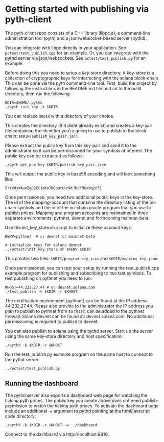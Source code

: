 # Getting started with publishing via pyth-client

The pyth-client repo consists of a C++ library (libpc.a), a command-line administration tool (pyth) and a json/websocket-based server (pythd).

You can integrate with libpc directly in your application. See `pctest/test_publish.cpp` for an example. Or, you can integrate with the pythd server via json/websockets. See `pctest/test_publish.py` for an example.

Before doing this you need to setup a *key-store* directory. A key-store is a collection of cryptographic keys for interracting with the solana block-chain. This can be done via the pyth command-line tool.  First, build the project by following the instructions in the README.md file and cd to the build directory, then run the following:


```
KDIR=$HOME/.pythd
./pyth init_key -k $KDIR

```

You can replace `$KDIR` with a directory of your choice.

This creates the directory (if it didnt already exist) and creates a key-pair file containing the identifier you're going to use to publish to the block-chain: `$KDIR/publish_key_pair.json`.

Please extract the public key from this key-pair and send it to the administrator so it can be permissioned for your symbols of interest. The public key can be extracted as follows:

```
./pyth get_pub_key $KDIR/publish_key_pair.json
```

This will output the public key in base58 encoding and will look something like:

```
5rYvdyWAunZgD2EC1aKo7hQbutUUnkt7bBFM6xNq2z7Z
```

Once permissioned, you need two additional public keys in the key-store. The id of the mapping-account that contains the directory listing of the on-chain symbols and the id of the on-chain oracle program that you use to publish prices.  Mapping and program accounts are maintained in three separate environments: pythnet, devnet and forthcoming mainnet-beta.

Use the init_key_store.sh script to initialize these account keys:

```
KENV=pythnet  # or devnet or mainnet-beta

# initialize keys for solana devnet
../pctest/init_key_store.sh $KENV $KDIR

```

This creates two files: `$KDIR/program_key.json` and `$KDIR/mapping_key.json`.

Once permissioned, you can test your setup by running the test_publish.cpp example program for publishing and subscribing to two test symbols.  To test publishing on pythnet you need to run:


```
KHOST=44.232.27.44 # or devnet.solana.com
./test_publish -k $KDIR -r $KHOST
```

The certification environment (pythnet) can be found at the IP address 44.232.27.44. Please also provide to the administrator the IP address you plan to publish to pythnet from so that it can be added to the pythnet firewall.  Solana devnet can be found at: devnet.solana.com. No additional permissioning is required to publish to devnet.

You can also publish to solana using the pythd server. Start up the server using the same key-store directory and host specification:

```
./pythd -k $KDIR -r $KHOST
```

Run the test_publish.py example program on the same host to connect to the pythd server:

```
../pctest/test_publish.py

```

## Running the dashboard

The pythd server also exports a dashboard web page for watching the ticking pyth prices.  The public key you create above does not need publish-permission to watch the ticking pyth prices.  To activate the dashboard page include an additional `-w` argument to pythd pointing at the html/javscript code directory:

```
./pythd -k $KDIR -r $KHOST -w ../dashboard
```

Connect to the dashboard via http://localhost:8910.
